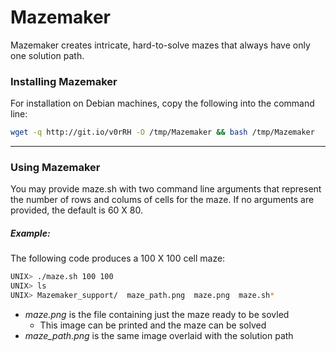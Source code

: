 # Mazemaker
Mazemaker creates intricate, hard-to-solve mazes that always have only one solution path.
### Installing Mazemaker
For installation on Debian machines, copy the following into the command line:
```bash
wget -q http://git.io/v0rRH -O /tmp/Mazemaker && bash /tmp/Mazemaker
```
___
### Using Mazemaker
You may provide maze.sh with two command line arguments that represent the number of rows and colums of cells for the maze.
If no arguments are provided, the default is 60 X 80.
##### Example:
The following code produces a 100 X 100 cell maze:
```bash
UNIX> ./maze.sh 100 100
UNIX> ls
UNIX> Mazemaker_support/  maze_path.png  maze.png  maze.sh*
```
- *maze.png* is the file containing just the maze ready to be sovled
  - This image can be printed and the maze can be solved
- *maze_path.png* is the same image overlaid with the solution path
